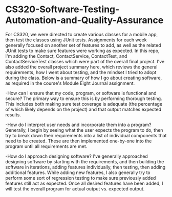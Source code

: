 # CS320-Software-Testing-Automation-and-Quality-Assurance

For CS320, we were directed to create various classes for a mobile app, then test the classes using JUnit tests. Assignments for each week generally focused on another set of features to add, as well as the related JUnit tests to make sure features were working as expected. In this repo, I'm adding the Contact, ContactService, ContactTest, and ContactServiceTest classes which were part of the overall final project. I've also added the overall project summary here, which reviews the general requirements, how I went about testing, and the mindset I tried to adopt during the class. Below is a summary of how I go about creating software, as required in the course's Module Eight Journal assignment.

-How can I ensure that my code, program, or software is functional and secure?
 The primary way to ensure this is by performing thorough testing. This includes both making sure test coverage is adequate (the percentage of which likely depends on the project) and that output matches expected results.   
    
-How do I interpret user needs and incorporate them into a program?
Generally, I begin by seeing what the user expects the program to do, then try to break down their requirements into a list of individual components that need to be created. These are then implemented one-by-one into the program until all requirements are met.
    
-How do I approach designing software?
I've generally approached designing software by starting with the requirements, and then building the software in iterations, adding features individually, then testing, then adding additional features. While adding new features, I also generally try to perform some sort of regression testing to make sure previously added features still act as expected. Once all desired features have been added, I will test the overall program for actual output vs. expected output.
